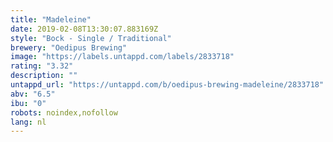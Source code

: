 ```yaml
---
title: "Madeleine"
date: 2019-02-08T13:30:07.883169Z
style: "Bock - Single / Traditional"
brewery: "Oedipus Brewing"
image: "https://labels.untappd.com/labels/2833718"
rating: "3.32"
description: ""
untappd_url: "https://untappd.com/b/oedipus-brewing-madeleine/2833718"
abv: "6.5"
ibu: "0"
robots: noindex,nofollow
lang: nl
---
```

